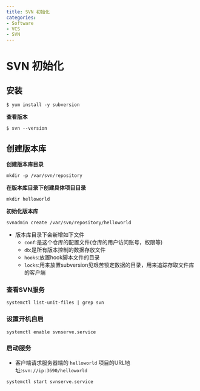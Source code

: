 ```yaml
---
title: SVN 初始化
categories:
- Software
- VCS
- SVN
---
```

# SVN 初始化

## 安装

```shell
$ yum install -y subversion
```

**查看版本**

```shell
$ svn --version
```

## 创建版本库

**创建版本库目录**

```
mkdir -p /var/svn/repository
```

**在版本库目录下创建具体项目目录**

```shell
mkdir helloworld
```

**初始化版本库**

```shell
svnadmin create /var/svn/repository/helloworld
```

- 版本库目录下会新增如下文件
  - `conf`:是这个仓库的配置文件(仓库的用户访问账号，权限等)
  - `db`:是所有版本控制的数据存放文件
  - `hooks`:放置hook脚本文件的目录
  - `locks`:用来放置subversion见艰苦锁定数据的目录，用来追踪存取文件库的客户端

### 查看SVN服务

```
systemctl list-unit-files | grep svn
```

### 设置开机自启

```
systemctl enable svnserve.service
```

### 启动服务

- 客户端请求服务器端的 `helloworld` 项目的URL地址:`svn://ip:3690/helloworld`

```
systemctl start svnserve.service
```